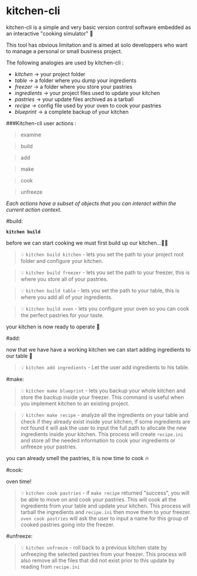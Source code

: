 # kitchen-cli

kitchen-cli is a simple and very basic version control software embedded as an interactive "cooking simulator" :cake:

This tool has obvious limitation and is aimed at solo developpers who want to manage a personal or small business project.


The following analogies are used by kitchen-cli :

*  _kitchen_     -> your project folder
*  _table_       -> a folder where you dump your ingredients
*  _freezer_     -> a folder where you store your pastries
*  _ingredients_ -> your project files used to update your kitchen
*  _pastries_    -> your update files archived as a tarball
*  _recipe_      -> config file used by your oven to cook your pastries
*  _blueprint_   -> a complete backup of your kitchen

###Kitchen-cli user actions : 

> examine

> build

> add

> make

> cook

> unfreeze


_Each actions have a subset of objects that you can interact within the current action context._



#build:

**`kitchen build`**

before we can start cooking we must first build up our kitchen...:wrench::nut_and_bolt:


> :bulb: `kitchen build kitchen` - lets you set the path to your project root folder and configure your kitchen.

> :bulb: `kitchen build freezer` - lets you set the path to your freezer, this is where you store all of your pastries.

> :bulb: `kitchen build table`   - lets you set the path to your table, this is where you add all of your ingredients.

> :bulb: `kitchen build oven`    - lets you configure your oven so you can cook the perfect pastries for your taste.


your kitchen is now ready to operate :fork_and_knife:


#add:

now that we have have a working kitchen we can start adding ingredients to our table :custard:


> :bulb: `kitchen add ingredients` - Let the user add ingredients to his table.


#make: 


> :bulb: `kitchen make blueprint` - lets you backup your whole kitchen and store the backup inside your freezer. 
                                        This command is useful when you implement kitchen to an existing project.

> :bulb: `kitchen make recipe` - analyze all the ingredients on your table and check if they already exist inside                                        your kitchen, if some ingredients are not found it will ask the user to input the full path                                              to allocate the new ingredients inside your kitchen. This process will create `recipe.ini` and                                          store all the needed information to cook your ingredients or unfreeze your pastries.

you can already smell the pastries, it is now time to cook :fire:

#cook:

oven time!


> :bulb: `kitchen cook pastries` -  if `make recipe` returned "success", you will be able to move on and cook your pastries.                                                 This will cook all the ingredients from your table and update your kitchen.                                                             This process will tarball the ingredients and `recipe.ini` then move them to                                                             your freezer. `oven cook pastries` will ask the user to input a name for this group of                                                   cooked pastries going into the freezer.


#unfreeze:

> :bulb: `kitchen unfreeze` - roll back to a previous kitchen state by unfreezing the selected pastries from your freezer. This                                       process will also remove all the files that did not exist prior to this update by reading from `recipe.ini`
